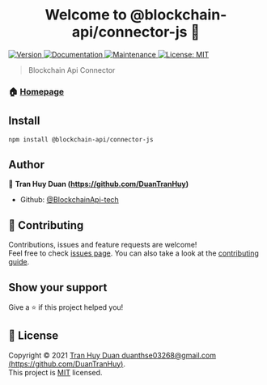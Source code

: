 <h1 align="center">Welcome to @blockchain-api/connector-js 👋</h1>
<p>
  <a href="https://www.npmjs.com/package/@blockchain-api/connector-js" target="_blank">
    <img alt="Version" src="https://img.shields.io/npm/v/@blockchain-api/connector-js.svg">
  </a>
  <a href="https://github.com/BlockchainApi-tech/connector-js#readme" target="_blank">
    <img alt="Documentation" src="https://img.shields.io/badge/documentation-yes-brightgreen.svg" />
  </a>
  <a href="https://github.com/BlockchainApi-tech/connector-js/graphs/commit-activity" target="_blank">
    <img alt="Maintenance" src="https://img.shields.io/badge/Maintained%3F-yes-green.svg" />
  </a>
  <a href="https://github.com/BlockchainApi-tech/connector-js/blob/master/LICENSE" target="_blank">
    <img alt="License: MIT" src="https://img.shields.io/badge/License-MIT-yellow.svg" />
  </a>
</p>

> Blockchain Api Connector

### 🏠 [Homepage](https://github.com/BlockchainApi-tech/connector-js#readme)

## Install

```sh
npm install @blockchain-api/connector-js
```

## Author

👤 **Tran Huy Duan (https://github.com/DuanTranHuy)**

* Github: [@BlockchainApi-tech](https://github.com/BlockchainApi-tech)

## 🤝 Contributing

Contributions, issues and feature requests are welcome!<br />Feel free to check [issues page](https://github.com/BlockchainApi-tech/connector-js/issues). You can also take a look at the [contributing guide](https://github.com/BlockchainApi-tech/connector-js/blob/master/CONTRIBUTING.md).

## Show your support

Give a ⭐️ if this project helped you!

## 📝 License

Copyright © 2021 [Tran Huy Duan <duanthse03268@gmail.com> (https://github.com/DuanTranHuy)](https://github.com/BlockchainApi-tech).<br />
This project is [MIT](https://github.com/BlockchainApi-tech/connector-js/blob/master/LICENSE) licensed.
